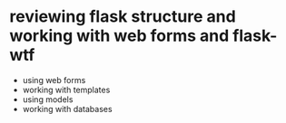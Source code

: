 # reviewing flask structure and working with web forms and flask-wtf

- using web forms 
- working with templates
- using models
- working with databases